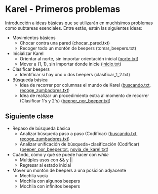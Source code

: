 # Karel - Primeros problemas

Introducción a ideas básicas que se utilizarán en muchísimos problemas como subtareas esenciales. Entre estás, están las siguientes ideas:
- Movimientos básicos
  - Chocar contra una pared (chocar_pared.txt)
  - Recoger todo un montón de beepers (tomar_beepers.txt)
- Inicializar Karel
  - Orientar al norte, sin importar orientación inicial ([norte.txt](https://omegaup.com/arena/problem/Orientarse-al-Norte/#problems))
  - Mover a (1, 1), sin importar donde inicie ([inicio.txt](https://omegaup.com/arena/problem/Volviendo-a-casa/#problems))
- Clasificar beepers
  - Identificar si hay uno o dos beepers (clasificar_1_2.txt)
- Búsqueda básica
  - Idea de recorrer por columnas el mundo de Karel ([buscando.txt](https://omegaup.com/arena/problem/TNT2015-Buscando/#problems), [recoge_zumbadores.txt](https://www.cmirg.com/karelotitlan/Pantallas/Problema.aspx?id=12892))
  - Idea de realizar un procedimiento extra al momento de recorrer (Clasificar 1's y 2's) ([beeper_por_beeper.txt](https://omegaup.com/arena/problem/beeper_por_beeper/#problems))
  

## Siguiente clase
- Repaso de búsqueda básica 
  - Analizar búsqueda paso a paso (Codificar) ([buscando.txt](https://omegaup.com/arena/problem/TNT2015-Buscando/#problems), [recoge_zumbadores.txt](https://www.cmirg.com/karelotitlan/Pantallas/Problema.aspx?id=12892))
  - Analizar unificación de búsqueda+clasificación (Codificar) ([beeper_por_beeper.txt](https://omegaup.com/arena/problem/beeper_por_beeper/#problems), [novia_de_karel.txt](https://omegaup.com/arena/problem/novia_de_karel_la/#problems))
- Cuándo, cómo y qué se puede hacer con *while*
  - Multiples usos con && y ||
  - Regresar al estado inicial
- Mover un montón de beepers a una posición adyacente
  - Mochila vacía 
  - Mochila con algunos beepers
  - Mochila con infinitos beepers
